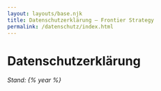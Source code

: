 ```yaml
---
layout: layouts/base.njk
title: Datenschutzerklärung — Frontier Strategy
permalink: /datenschutz/index.html
---
```


# Datenschutzerklärung
*Stand: {% year %}*